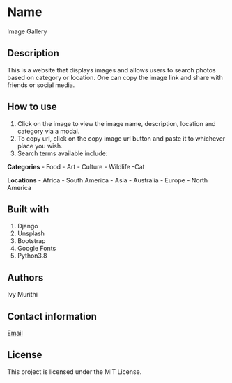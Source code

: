 # Name 
Image Gallery

## Description
This is a website that displays images and allows users to search photos based on category or location. One can copy the image link and share with friends or social media.


## How to use
1. Click on the image to view the image name, description, location and category via a modal.
2. To copy url, click on the copy image url button and paste it to whichever place you wish.
3. Search terms available include:

  **Categories**
      - Food
      - Art
      - Culture
      - Wildlife
      -Cat
    
   **Locations**
      - Africa
      - South America
      - Asia
      - Australia
      - Europe
      - North America

## Built with
1. Django
2. Unsplash
3. Bootstrap
4. Google Fonts
5. Python3.8

## Authors
Ivy Murithi

## Contact information
[Email](mailto:ivymurithi@gmail.com)

## License
This project is licensed under the MIT License.
